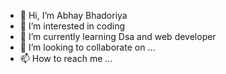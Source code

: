 - 👋 Hi, I’m Abhay Bhadoriya
- 👀 I’m interested in coding 
- 🌱 I’m currently learning Dsa and web developer
- 💞️ I’m looking to collaborate on ...
- 📫 How to reach me ...

<!---
AF534/AF534 is a ✨ special ✨ repository because its `README.md` (this file) appears on your GitHub profile.
You can click the Preview link to take a look at your changes.
--->
